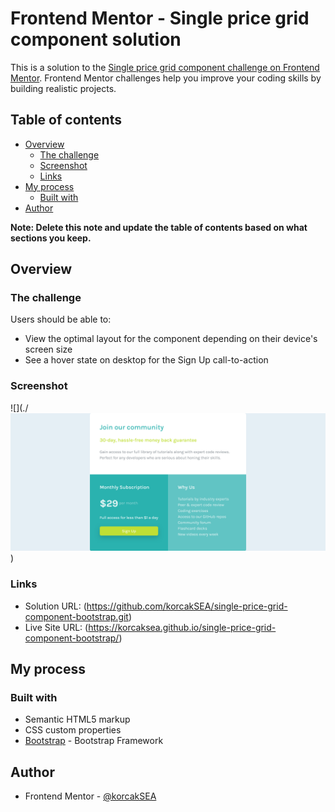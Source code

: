 # Frontend Mentor - Single price grid component solution

This is a solution to the [Single price grid component challenge on Frontend Mentor](https://www.frontendmentor.io/challenges/single-price-grid-component-5ce41129d0ff452fec5abbbc). Frontend Mentor challenges help you improve your coding skills by building realistic projects. 

## Table of contents

- [Overview](#overview)
  - [The challenge](#the-challenge)
  - [Screenshot](#screenshot)
  - [Links](#links)
- [My process](#my-process)
  - [Built with](#built-with)
- [Author](#author)

**Note: Delete this note and update the table of contents based on what sections you keep.**

## Overview

### The challenge

Users should be able to:

- View the optimal layout for the component depending on their device's screen size
- See a hover state on desktop for the Sign Up call-to-action

### Screenshot

![](./![alt text](image.png))

### Links

- Solution URL: (https://github.com/korcakSEA/single-price-grid-component-bootstrap.git)
- Live Site URL: (https://korcaksea.github.io/single-price-grid-component-bootstrap/)

## My process

### Built with

- Semantic HTML5 markup
- CSS custom properties
- [Bootstrap](https://getbootstrap.com/) - Bootstrap Framework 

## Author

- Frontend Mentor - [@korcakSEA](https://www.frontendmentor.io/profile/korcakSEA)
